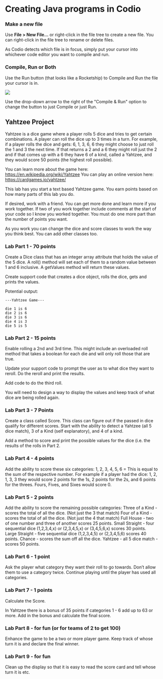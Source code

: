 # Creating Java programs in Codio

### Make a new file
Use **File > New File...** or right-click in the file tree to create a new file. You can right-click in the file tree to rename or delete files.

As Codio detects which file is in focus, simply put your cursor into whichever code editor you want to compile and run.

### Compile, Run or Both
Use the Run button (that looks like a Rocketship) to Compile and Run the file your cursor is in.

![](https://global.codio.com/platform/readme.resources/RunMenuJava.png)

Use the drop-down arrow to the right of the "Compile & Run" option to change the button to just Compile or just Run.

## Yahtzee Project


Yahtzee is a dice game where a player rolls 5 dice and tries to get certain combinations.  A player can roll the dice up to 3 times in a turn.  For example, if a player rolls the dice and gets: 6, 1, 3, 6, 6 they might choose to just roll the 1 and 3 the next time.  If that returns a 2 and a 6 they might roll just the 2 and if that comes up with a 6 they have 6 of a kind, called a Yahtzee, and they would score 50 points (the highest roll possible).

You can learn more about the game here: https://en.wikipedia.org/wiki/Yahtzee
You can play an online version here: https://cardgames.io/yahtzee/


This lab has you start a text based Yahtzee game.  You earn points based on how many parts of this lab you do. 

If desired, work with a friend.  You can get more done and learn more if you work together.  If two of you work together include comments at the start of your code so I know you worked together.  You must do one more part than the number of points you want.

As you work you can change the dice and score classes to work the way you think best.  You can add other classes too.

### Lab Part 1 - 70 points

Create a Dice class that has an integer array  attribute that holds the value of the 5 dice.  A roll() method will set each of them to a random value between 1 and 6 inclusive.   A getValues method will return these values.

Create support code that creates a dice object, rolls the dice, gets and prints the values.

Potential output:

```
---Yahtzee Game---

die 1 is 6
die 2 is 6
die 3 is 6
die 4 is 3
die 5 is 5
```

### Lab Part 2 - 15 points

Enable rolling a 2nd and 3rd time.   This might include an overloaded roll method that takes a boolean for each die and will only roll those that are true.

Update your support code to prompt the user as to what dice they want to reroll.  Do the reroll and print the results.

Add code to do the third roll.  

You will need to design a way to display the values and keep track of what dice are being rolled again.

### Lab Part 3 - 7 Points

Create a class called Score.  This class can figure out if the passed in dice qualify for different scores.  Start with the ability to detect a Yahtzee (all 5 dice match), 3 of a Kind (self explanatory), and 4 of a kind.


Add a method to score and print the possible values for the dice (i.e. the results of the rolls in Part 2.

### Lab Part 4 - 4 points

Add the ability to score these six categories:
1, 2, 3, 4, 5, 6 = This is equal to the sum of the respective number.  For example if a player had the dice: 1, 2, 1, 3, 3 they would score 2 points for the 1s, 2 points for the 2s, and 6 points for the threes.  Fours, Fives, and Sixes would score 0.

### Lab Part 5 - 2 points

Add the ability to score the remaining possible categories:
Three of a Kind - scores the total of all the dice.  (Not just the 3 that match)
Four of a Kind - scores the total of all the dice. (Not just the 4 that match)
Full House - two of one number and three of another scores 25 points.
Small Straight - four sequential dice (1,2,3,4,x) or (2,3,4,5,x) or (3,4,5,6,x) scores 30 points.
Large Straight - five sequential dice (1,2,3,4,5) or (2,3,4,5,6) scores 40 points.
Chance - scores the sum off all the dice.
Yahtzee - all 5 dice match - scores 50 points.

### Lab Part 6 - 1 point

Ask the player what category they want their roll to go towards.  Don’t allow them to use a category twice.  Continue playing until the player has used all categories.

### Lab Part 7 - 1 points

Calculate the Score.

In Yahtzee there is a bonus of 35 points if categories 1 - 6 add up to 63 or more.  Add in the bonus and calculate the final score.

### Lab Part 8 - for fun (or for teams of 2 to get 100)

Enhance the game to be a two or more player game.  Keep track of whose turn it is and declare the final winner.

### Lab Part 9 - for fun

Clean up the display so that it is easy to read the score card and tell whose turn it is etc.


